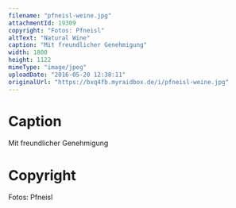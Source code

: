 ```yaml
---
filename: "pfneisl-weine.jpg"
attachmentId: 19309
copyright: "Fotos: Pfneisl"
altText: "Natural Wine"
caption: "Mit freundlicher Genehmigung"
width: 1800
height: 1122
mimeType: "image/jpeg"
uploadDate: "2016-05-20 12:38:11"
originalUrl: "https://bxq4fb.myraidbox.de/i/pfneisl-weine.jpg"
---
```


# Caption

Mit freundlicher Genehmigung

# Copyright

Fotos: Pfneisl
